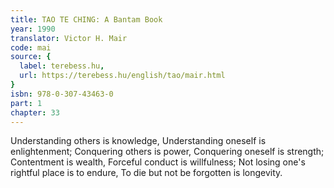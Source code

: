 ```yaml
---
title: TAO TE CHING: A Bantam Book
year: 1990
translator: Victor H. Mair
code: mai
source: {
  label: terebess.hu,
  url: https://terebess.hu/english/tao/mair.html
}
isbn: 978-0-307-43463-0
part: 1
chapter: 33
---
```

Understanding others is knowledge,
Understanding oneself is enlightenment;
Conquering others is power,
Conquering oneself is strength;
Contentment is wealth,
Forceful conduct is willfulness;
Not losing one's rightful place is to endure,
To die but not be forgotten is longevity.